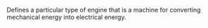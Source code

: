Defines a particular type of engine that is a machine for converting mechanical energy into electrical energy.